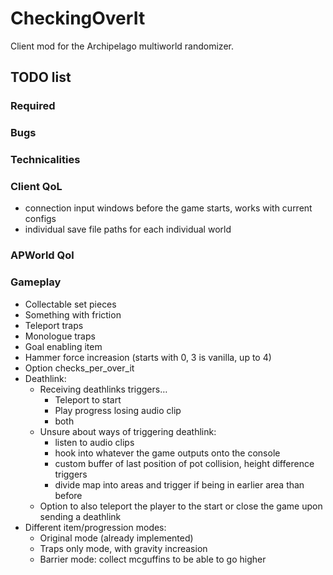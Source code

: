 # CheckingOverIt
Client mod for the Archipelago multiworld randomizer.

## TODO list
### Required

### Bugs

### Technicalities 

### Client QoL
- connection input windows before the game starts, works with current configs
- individual save file paths for each individual world

### APWorld Qol

### Gameplay
- Collectable set pieces
- Something with friction
- Teleport traps
- Monologue traps
- Goal enabling item
- Hammer force increasion (starts with 0, 3 is vanilla, up to 4)
- Option checks_per_over_it
- Deathlink:
  - Receiving deathlinks triggers… 
    - Teleport to start
    - Play progress losing audio clip
    - both
  - Unsure about ways of triggering deathlink:
    - listen to audio clips
    - hook into whatever the game outputs onto the console
    - custom buffer of last position of pot collision, height difference triggers
    - divide map into areas and trigger if being in earlier area than before
  - Option to also teleport the player to the start or close the game upon sending a deathlink
- Different item/progression modes:
  - Original mode (already implemented)
  - Traps only mode, with gravity increasion
  - Barrier mode: collect mcguffins to be able to go higher
